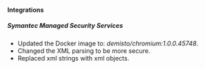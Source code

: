 
#### Integrations
##### Symantec Managed Security Services
- Updated the Docker image to: *demisto/chromium:1.0.0.45748*.
- Changed the XML parsing to be more secure.
- Replaced xml strings with xml objects.
